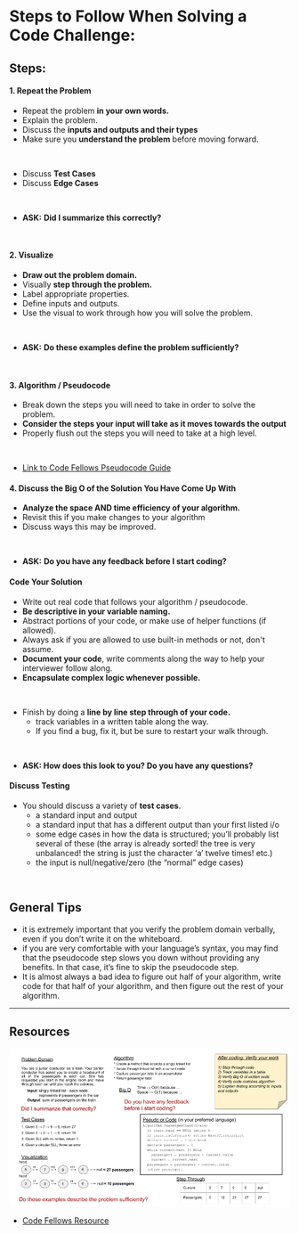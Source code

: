 # Steps to Follow When Solving a Code Challenge:


## Steps:

#### 1. Repeat the Problem

  - Repeat the problem **in your own words.**
  - Explain the problem.
  - Discuss the **inputs and outputs and their types**
  - Make sure you **understand the problem** before moving forward.
<br>

  - Discuss **Test Cases**
  - Discuss **Edge Cases**
<br>

  - **ASK:** **Did I summarize this correctly?**
<br>

#### 2. Visualize

  - **Draw out the problem domain.**
  - Visually **step through the problem.**
  - Label appropriate properties.
  - Define inputs and outputs.
  - Use the visual to work through how you will solve the problem.
<br>

  - **ASK:** **Do these examples define the problem sufficiently?**
<br>

#### 3. Algorithm / Pseudocode

  - Break down the steps you will need to take in order to solve the problem.
  - **Consider the steps your input will take as it moves towards the output**
  - Properly flush out the steps you will need to take at a high level.
<br>

  - [Link to Code Fellows Pseudocode Guide](https://codefellows.github.io/common_curriculum/data_structures_and_algorithms/Pseudocode)

#### 4. Discuss the Big O of the Solution You Have Come Up With

  - **Analyze the space AND time efficiency of your algorithm.**
  - Revisit this if you make changes to your algorithm
  - Discuss ways this may be improved.
<br>

  - **ASK:** **Do you have any feedback before I start coding?**

#### Code Your Solution

  - Write out real code that follows your algorithm / pseudocode.
  - **Be descriptive in your variable naming.**
  - Abstract portions of your code, or make use of helper functions (if allowed).
  - Always ask if you are allowed to use built-in methods or not, don't assume.
  - **Document your code**, write comments along the way to help your interviewer follow along.
  - **Encapsulate complex logic whenever possible.**
<br>

  - Finish by doing a **line by line step through of your code.**
    - track variables in a written table along the way.
    - If you find a bug, fix it, but be sure to restart your walk through.
<br>

  - **ASK: How does this look to you? Do you have any questions?**

#### Discuss Testing

  - You should discuss a variety of **test cases**.
    - a standard input and output
    - a standard input that has a different output than your first listed i/o
    - some edge cases in how the data is structured; you’ll probably list several of these  (the array is already sorted! the tree is very unbalanced! the string is just the character ‘a’ twelve times! etc.)
    - the input is null/negative/zero (the “normal” edge cases)
<br>

## General Tips

  - it is extremely important that you verify the problem domain verbally, even if you don’t write it on the whiteboard.
  - if you are very comfortable with your language’s syntax, you may find that the pseudocode step slows you down without providing any benefits. In that case, it’s fine to skip the pseudocode step.
  - It is almost always a bad idea to figure out half of your algorithm, write code for that half of your algorithm, and then figure out the rest of your algorithm. 




---
## Resources 

![cfwb](resources/cfwb.png)

- [Code Fellows Resource](https://codefellows.github.io/common_curriculum/data_structures_and_algorithms/Whiteboard_Workflow.html)

